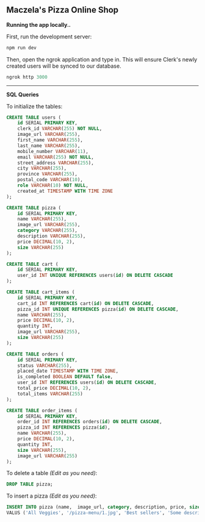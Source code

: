 ## Maczela's Pizza Online Shop

**Running the app locally..**

First, run the development server:

```bash
npm run dev
```

Then, open the ngrok application and type in.
This will ensure Clerk's newly created users will be synced to our database.

```powershell
ngrok http 3000
```

---

**SQL Queries**

To initialize the tables:

```sql
CREATE TABLE users (
	id SERIAL PRIMARY KEY,
	clerk_id VARCHAR(255) NOT NULL,
	image_url VARCHAR(255),
	first_name VARCHAR(255),
	last_name VARCHAR(255),
	mobile_number VARCHAR(11),
	email VARCHAR(255) NOT NULL,
	street_address VARCHAR(255),
	city VARCHAR(255),
	province VARCHAR(255),
	postal_code VARCHAR(10),
	role VARCHAR(10) NOT NULL,
	created_at TIMESTAMP WITH TIME ZONE
);

CREATE TABLE pizza (
	id SERIAL PRIMARY KEY,
	name VARCHAR(255),
	image_url VARCHAR(255),
	category VARCHAR(255),
	description VARCHAR(255),
	price DECIMAL(10, 2),
	size VARCHAR(255)
);

CREATE TABLE cart (
	id SERIAL PRIMARY KEY,
	user_id INT UNIQUE REFERENCES users(id) ON DELETE CASCADE
);

CREATE TABLE cart_items (
	id SERIAL PRIMARY KEY,
	cart_id INT REFERENCES cart(id) ON DELETE CASCADE,
	pizza_id INT UNIQUE REFERENCES pizza(id) ON DELETE CASCADE,
	name VARCHAR(255),
	price DECIMAL(10, 2),
	quantity INT,
	image_url VARCHAR(255),
	size VARCHAR(255)
);

CREATE TABLE orders (
	id SERIAL PRIMARY KEY,
	status VARCHAR(255),
	placed_date TIMESTAMP WITH TIME ZONE,
	is_completed BOOLEAN DEFAULT false,
	user_id INT REFERENCES users(id) ON DELETE CASCADE,
	total_price DECIMAL(10, 2),
	total_items VARCHAR(255)
);

CREATE TABLE order_items (
	id SERIAL PRIMARY KEY,
	order_id INT REFERENCES orders(id) ON DELETE CASCADE,
	pizza_id INT REFERENCES pizza(id),
	name VARCHAR(255),
	price DECIMAL(10, 2),
	quantity INT,
	size VARCHAR(255),
	image_url VARCHAR(255)
);
```

To delete a table _(Edit as you need)_:

```sql
DROP TABLE pizza;
```

To insert a pizza _(Edit as you need)_:

```sql
INSERT INTO pizza (name,  image_url, category, description, price, size)
VALUS ('All Veggies', '/pizza-menu/1.jpg', 'Best sellers', 'Some description', 298, 'Medium 10"');
```
